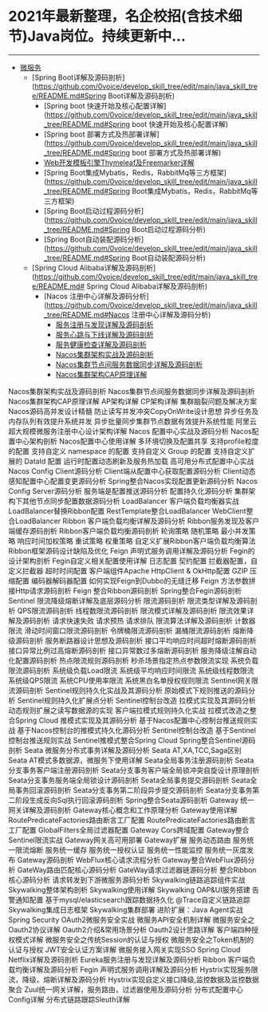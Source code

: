 <h1>2021年最新整理，名企校招(含技术细节)Java岗位。持续更新中...</h1>

-----------

* [微服务](https://github.com/0voice/develop_skill_tree/edit/main/java_skill_tree/README.md#微服务)
	* [Spring Boot详解及源码剖析](https://github.com/0voice/develop_skill_tree/edit/main/java_skill_tree/README.md#Spring Boot详解及源码剖析)
		* [Spring boot 快速开始及核心配置详解](https://github.com/0voice/develop_skill_tree/edit/main/java_skill_tree/README.md#Spring boot 快速开始及核心配置详解)
		* [Spring boot 部署方式及热部署详解](https://github.com/0voice/develop_skill_tree/edit/main/java_skill_tree/README.md#Spring boot 部署方式及热部署详解)
		* [Web开发模板引擎Thymeleaf及Freemarker详解](https://github.com/0voice/develop_skill_tree/edit/main/java_skill_tree/README.md#Web开发模板引擎Thymeleaf及Freemarker详解)
		* [Spring Boot集成Mybatis，Redis，RabbitMq等三方框架](https://github.com/0voice/develop_skill_tree/edit/main/java_skill_tree/README.md#Spring Boot集成Mybatis，Redis，RabbitMq等三方框架)
		* [Spring Boot启动过程源码分析](https://github.com/0voice/develop_skill_tree/edit/main/java_skill_tree/README.md#Spring Boot启动过程源码分析)
		* [Spring Boot自动装配源码分析](https://github.com/0voice/develop_skill_tree/edit/main/java_skill_tree/README.md#Spring Boot自动装配源码分析)
	* [Spring Cloud Alibaba详解及源码剖析](https://github.com/0voice/develop_skill_tree/edit/main/java_skill_tree/README.md#
Spring Cloud Alibaba详解及源码剖析)
		* [Nacos 注册中心详解及源码分析](https://github.com/0voice/develop_skill_tree/edit/main/java_skill_tree/README.md#Nacos 注册中心详解及源码分析)
			* [服务注册与发现详解及源码剖析](https://github.com/0voice/develop_skill_tree/edit/main/java_skill_tree/README.md#服务注册与发现详解及源码剖析)
			* [服务心跳与下线详解及源码剖析](https://github.com/0voice/develop_skill_tree/edit/main/java_skill_tree/README.md#服务心跳与下线详解及源码剖析)
			* [服务健康检查详解及源码剖析](https://github.com/0voice/develop_skill_tree/edit/main/java_skill_tree/README.md#服务健康检查详解及源码剖析)
			* [Nacos集群架构实战及源码剖析](https://github.com/0voice/develop_skill_tree/edit/main/java_skill_tree/README.md#Nacos集群架构实战及源码剖析)
			* [Nacos集群节点间服务数据同步详解及源码剖析](https://github.com/0voice/develop_skill_tree/edit/main/java_skill_tree/README.md#Nacos集群节点间服务数据同步详解及源码剖析)
			* [Nacos集群架构CAP原理详解](https://github.com/0voice/develop_skill_tree/edit/main/java_skill_tree/README.md#Nacos集群架构CAP原理详解)







Nacos集群架构实战及源码剖析
Nacos集群节点间服务数据同步详解及源码剖析
Nacos集群架构CAP原理详解
AP架构详解
CP架构详解
集群脑裂问题及解决方案
Nacos源码高并发设计精髓
防止读写并发冲突CopyOnWrite设计思想
异步任务及内存队列有效提升系统并发
异步批量同步集群节点数据有效提升系统性能
阿里云超大规模微服务注册中心设计架构详解
Nacos 配置中心实战及源码分析
Nacos配置中心架构剖析
Nacos配置中心使用详解
多环境切换及配置共享
支持profile粒度的配置
支持自定义 namespace 的配置
支持自定义 Group 的配置
支持自定义扩展的 DataId 配置
运行时配置动态刷新及服务热加载
高可用分布式配置中心实战
Nacos Config Client源码分析
Client端从配置中心获取配置源码分析
Client动态感知配置中心配置变更源码分析
Spring整合Nacos实现配置更新源码分析
Nacos Config Server源码分析
服务端是配置推送源码分析
配置持久化源码分析
集群架构下其他节点同步配置数据源码分析
LoadBalancer 客户端负载均衡器实战
LoadBalancer替换Ribbon配置
RestTemplate整合LoadBalancer
WebClient整合LoadBalancer
Ribbon 客户端负载均衡详解及源码分析
Ribbon服务发现及客户端缓存源码剖析
Ribbon客户端负载均衡源码剖析
轮询策略
随机策略
最小并发策略
响应时间加权策略
重试策略
权重策略
自定义扩展Ribbon客户端负载均衡算法
Ribbon框架源码设计缺陷及优化
Feign 声明式服务调用详解及源码分析
Fegin的设计架构剖析
Fegin自定义相关配置使用详解
日志配置
契约配置
拦截器配置，自定义拦截器
超时时间配置
客户端组件Apache HttpClient & OkHttp配置
GZIP 压缩配置
编码器解码器配置
如何实现Feign到Dubbo的无缝迁移
Feign 方法参数拼接Http请求源码剖析
Feign 整合Ribbon源码剖析
Spring整合Fegin源码剖析
Sentinel 限流降级熔断详解及底层源码分析
限流源码剖析
限流类型详解及源码剖析
QPS限流源码剖析
线程数限流源码剖析
限流模式详解及源码剖析
限流效果详解及源码剖析
请求快速失败
请求预热
请求排队
限流算法详解及源码剖析
计数器限流
滑动时间窗口限流源码剖析
令牌桶限流源码剖析
漏桶限流源码剖析
熔断降级源码剖析
服务断路器设计思想及源码剖析
接口平均响应时间超时熔断源码剖析
接口异常比例过高熔断源码剖析
接口异常数过多熔断源码剖析
服务降级注解自动化配置源码剖析
热点限流规则源码剖析
秒杀场景指定热点参数限流实现
系统负载限流源码剖析
系统级负载Load限流
系统级平均响应时间限流
系统级线程数限流
系统级QPS限流
系统CPU使用率限流
系统黑白名单授权规则限流
Sentinel网关限流源码剖析
Sentinel规则持久化实战及其源码分析
原始模式下规则推送的源码分析
Sentinel规则持久化扩展点分析
Sentinel控制台改造
拉模式实现及其源码分析
动态规则扩展之读写数据源的实现
客户端拉模式规则持久化实战
拉模式改造之整合Spring Cloud
推模式实现及其源码分析
基于Nacos配置中心控制台推送规则实战
基于Nacos控制台的推模式持久化源码分析
Sentinel控制台改造
基于Sentinel控制台推送规则实战
Sentinel推模式整合Spring Cloud
Spring整合Sentinel源码剖析
Seata 微服务分布式事务详解及源码分析
Seata AT,XA,TCC,Saga区别
Seata AT模式多数据源，微服务下使用详解
Seata全局事务注册源码剖析
Seata分支事务客户端注册源码剖析
Seata分支事务客户端全局锁冲突自旋设计原理剖析
Seata分支事务服务端全局锁设计源码剖析
Seata全局事务提交源码剖析
Seata全局事务回滚源码剖析
Seata分支事务第二阶段异步提交源码剖析
Seata分支事务第二阶段生成反向Sql执行回滚源码剖析
Spring整合Seata源码剖析
Gateway 统一网关详解及源码剖析
Gateway核心概念和工作原理分析
Gateway使用详解
RoutePredicateFactories路由断言工厂配置
RoutePredicateFactories路由断言工厂配置
GlobalFilters全局过滤器配置
Gateway Cors跨域配置
Gateway整合Sentinel限流实战
Gateway网关高可用部署
Gateway扩展
服务动态路由
服务统一限流熔断
服务统一缓存
服务统一授权认证
服务统一性能监控
服务统一灰度发布
Gateway源码剖析
WebFlux核心请求流程分析
Gateway整合WebFlux源码分析
GateWay路由匹配核心源码分析
GateWay请求过滤器链源码分析
整合Ribbon核心源码分析
请求转发到下游微服务源码分析
Skywalking链路追踪组件实战
Skywalking整体架构剖析
Skywalking使用详解
Skywalking OAP&UI服务搭建
告警通知配置
基于mysql/elasticsearch跟踪数据持久化
@Trace自定义链路追踪
Skywalking集成日志框架
Skywalking集群部署
进阶扩展：Java Agent实战
Spring Security OAuth2微服务安全实战
微服务API安全机制详解
微服务安全之Oauth2协议详解
Oauth2介绍&常用场景分析
Oauth2设计思路详解
客户端四种授权模式详解
微服务安全之传统Session的认证与授权
微服务安全之Token机制的认证与授权
JWT安全认证方案详解
微服务接入网关实现SSO
Spring Cloud Netflix详解及源码剖析
Eureka服务注册与发现详解及源码分析
Ribbon 客户端负载均衡详解及源码分析
Fegin 声明式服务调用详解及源码分析
Hystrix实现服务限流，降级，熔断详解及源码分析
Hystrix实现自定义接口降级,监控数据及监控数据聚合
Zuul统一网关详解，服务路由，过滤器使用及源码分析
分布式配置中心Config详解
分布式链路跟踪Sleuth详解
